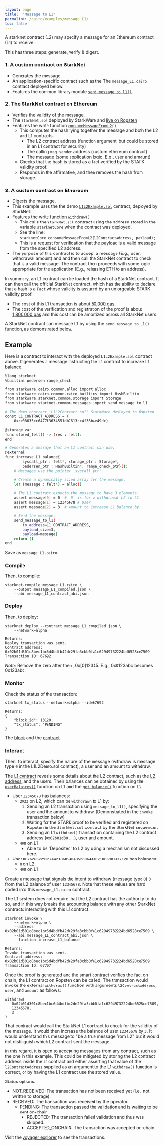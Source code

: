 ```yaml
---
layout: page
title:  "Message to L1"
permalink: /cairo/examples/message_L1/
toc: false
---
```


A starknet contract (L2) may specify a message for an Ethereum contract (L1) to receive.

This has three steps: generate, verify & digest.

### 1. A custom contract on StarkNet

- Generates the message.
- An application-specific contract such as the The `message_L1.cairo` contract deployed below.
- Features the common library module [`send_message_to_l1()`](https://github.com/starkware-libs/cairo-lang/blob/master/src/starkware/starknet/common/messages.cairo).

### 2. The StarkNet contract on Ethereum

- Verifies the validity of the message.
- The `StarkNet.sol` deployed by StarkWare and [live on Ropsten](https://ropsten.etherscan.io/address/0x0d761163e8bdc22fec278fea0c7a95e7b2dfa3c3#code)
- Features the write function [`consumeMessageFromL2()`](https://ropsten.etherscan.io/address/0x0d761163e8bdc22fec278fea0c7a95e7b2dfa3c3#writeContract).
    - This computes the hash tying together the message and both the L2 and L1 contracts.
        - The L2 contract address (function argument, but could be stored in an L1 contract
        for security)
        - The calling `msg.sender` address (custom ethereum contract)
        - The message (some application logic. E.g., user and amount)
    - Checks that the hash is stored as a fact verified by the STARK validity proof.
    - Responds in the affirmative, and then removes the hash from storage.

### 3. A custom contract on Ethereum

- Digests the message.
- This example uses the the demo [`L1L2Example.sol`](https://ropsten.etherscan.io/address/0xce08635cc6477f3634551db7613cc4f36b4e49dc#code)
contract, deployed by StarkNet.
- Features the write function [`withdraw()`](https://ropsten.etherscan.io/address/0xce08635cc6477f3634551db7613cc4f36b4e49dc#writeContract)
    - This calls the `StarkNet.sol` contract using the address stored in the variable
    `starknetCore` when the contract was deployed.
    - See the line: `starknetCore.consumeMessageFromL2(l2ContractAddress, payload);`
    - This is a request for verification that the payload is a valid message from the
    specified L2 address.
- The purpose of this contract is to accept a message (E.g., user, withdrawal amount) and
and then call the StarkNet contract to check that is a valid message. The contract then
proceeds with some logic appropriate for the application (E.g., releasing ETH to an address).


In summary, an L1 contract can be loaded the hash of a StarkNet contract. It can then
call the official StarkNet contract, which has the ability to declare that a hash is
a `Fact` whose validity is assured by an unforgeable STARK validity proof.

- The cost of this L1 transaction is about
[50,000 gas](https://ropsten.etherscan.io/tx/0x12859dd33f925e6547c94215118b802bbb27fe53b6e4f24af9ae931c7d7b2a17).
- The cost of the verification and registration of the proof is about
[1,800,000 gas](https://ropsten.etherscan.io/tx/0x1478bb2bc4398e77d5554de6e1c63cfe096d3d2a1e5ec094c77ed014c77223b6)
and this cost can be amortized across all StarkNet users.

A StarkNet contract can message L1 by using the `send_message_to_L1()` function, as demonstrated
below.

## Example

Here is a contract to interact with the deployed `L1L2Example.sol` contract above.
It generates a message instructing the L1 contract to increase L1 balance.

```sh
%lang starknet
%builtins pedersen range_check

from starkware.cairo.common.alloc import alloc
from starkware.cairo.common.cairo_builtins import HashBuiltin
from starkware.starknet.common.storage import Storage
from starkware.starknet.common.messages import send_message_to_l1

# The demo contract 'L1L2Contract.sol' StarkWare deployed to Ropsten.
const L1_CONTRACT_ADDRESS = (
    0xce08635cc6477f3634551db7613cc4f36b4e49dc)

@storage_var
func stored_felt() -> (res : felt):
end

# Generates a message that an L1 contract can use.
@external
func increase_L1_balance{
        syscall_ptr : felt*, storage_ptr : Storage*,
        pedersen_ptr : HashBuiltin*, range_check_ptr}():
    # Messages use the pointer 'syscall_ptr'.

    # Create a dynamically sized array for the message.
    let (message : felt*) = alloc()

    # The L1 contract expects the message to have 3 elements.
    assert message[0] = 0  # '0' is for a withdrawal L2 to L1.
    assert message[1] = 12345678 # User
    assert message[2] = 3  # Amount to increase L1 balance by.

    # Send the message.
    send_message_to_l1(
        to_address=L1_CONTRACT_ADDRESS,
        payload_size=3,
        payload=message)
    return ()
end
```
Save as `message_L1.cairo`.

### Compile

Then, to compile:
```
starknet-compile message_L1.cairo \
    --output message_L1_compiled.json \
    --abi message_L1_contract_abi.json
```
### Deploy

Then, to deploy:
```
starknet deploy --contract message_L1_compiled.json \
    --network=alpha

Returns:
Deploy transaction was sent.
Contract address: 0x02b01d301c8bec1bc6d4bdfb42de29fa3cbb0fa1c62949732224bd6528ce7509
Transaction ID: 67692
```

*Note:* Remove the zero after the `x`, 0x[0]12345. E.g., 0x0123abc becomes 0x123abc.

### Monitor

Check the status of the transaction:

```
starknet tx_status --network=alpha --id=67692

Returns:
{
    "block_id": 13120,
    "tx_status": "PENDING"
}
```
The [block](https://voyager.online/block/13120) and the
[contract](https://voyager.online/contract/0x2b01d301c8bec1bc6d4bdfb42de29fa3cbb0fa1c62949732224bd6528ce7509#state)

### Interact

Then, to interact, specify the nature of the message (withdraw is message type `0` in
the L1L2Demo.sol contract), a user and an amount to withdraw.

The [L1 contract](https://ropsten.etherscan.io/tx/0x12859dd33f925e6547c94215118b802bbb27fe53b6e4f24af9ae931c7d7b2a17)
reveals some details about the L2 contract, such as the
[L2 address](https://voyager.online/contract/0x5469ab95d459f0759ed907e6e872760fcf668467c92b66f5bcfb4b4d568de55),
and the users. Their balances can be obtained by using the
[`userBalances()`](https://ropsten.etherscan.io/address/0xce08635cc6477f3634551db7613cc4f36b4e49dc#readContract)
function on L1 and the [`get_balance()`](https://voyager.online/contract/0x5469ab95d459f0759ed907e6e872760fcf668467c92b66f5bcfb4b4d568de55#readContract)
function on L2.

- User `12345678` has balances:
    - `2933` on L2, which can be `withdrawn` to L1 by:
        1. Sending an L2 transaction using `message_to_l1()`, specifying
        the user and the amount to withdraw.
        (Demonstrated in the `invoke` transaction below)
        2. Waiting for the STARK proof to be verified and registered on Ropsten
        in the `StarkNet.sol` contract by the StarkNet sequencer.
        3. Sending an L1 `withdraw()` transaction containing the
        L2 contract address (`0x02b01d30...`), user and amount.
    - `400` on L1
        - Able to be 'Deposited' to L2 by using a mechanism not discussed here.
- User `887626622922744218685404352696443021086987437120` has balances:
    - `0` on L2.
    - `400` on L1


Create a message that signals the intent to withdraw (message type `0`) `3`
from the L2 balance of user `12345678`. Note that these values are hard coded
into this `message_L1.cairo` contract.

The L1 system does not require that the L2 contract has the authority to do so,
and in this way breaks the accounting balance with any other StarkNet contracts
interacting with this L1 contract.

```
starknet invoke \
    --network=alpha \
    --address 0x02b01d301c8bec1bc6d4bdfb42de29fa3cbb0fa1c62949732224bd6528ce7509 \
    --abi message_L1_contract_abi.json \
    --function increase_L1_balance

Returns:
Invoke transaction was sent.
Contract address: 0x02b01d301c8bec1bc6d4bdfb42de29fa3cbb0fa1c62949732224bd6528ce7509
Transaction ID: 67707
```

Once the proof is generated and the smart contract verifies the fact on chain,
the L1 contract on Ropsten can be called. The transaction would invoke
the external `withdraw()` function with arguments `l2ContractAddress`, `user`, and `amount`
as follows:

```
withdraw(
   0x02b01d301c8bec1bc6d4bdfb42de29fa3cbb0fa1c62949732224bd6528ce7509,
   12345678,
   3
)
```

That contract would call the
StarkNet L1 contract to check for the validity of the message. It would then increase
the balance of user `12345678` by `3`. It would understand this message to "be a true message
from L2" but it would not distinguish which L2 contract sent the message.

In this regard,
it is open to accepting messages from any contract, such as the one in this example.
This could be mitigated by storing the L2 contract address inside the L1 contract and
either asserting that value of the `l2ContractAddress` supplied as an argument to the L1
`withdraw()` function is correct, or by having the L1 contract use the stored value.

Status options:

- NOT_RECEIVED: The transaction has not been received yet (i.e., not written to storage).
- RECEIVED: The transaction was received by the operator.
    - PENDING: The transaction passed the validation and is waiting to be sent on-chain.
        - REJECTED: The transaction failed validation and thus was skipped.
        - ACCEPTED_ONCHAIN: The transaction was accepted on-chain.


Visit the [voyager explorer](https://voyager.online/) to see the transactions.